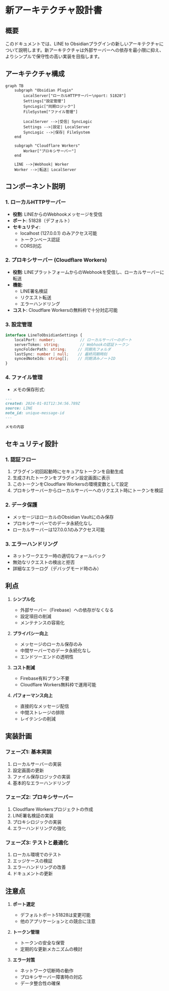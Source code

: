 # 新アーキテクチャ設計書

## 概要

このドキュメントでは、LINE to Obsidianプラグインの新しいアーキテクチャについて説明します。新アーキテクチャは外部サーバーへの依存を最小限に抑え、よりシンプルで保守性の高い実装を目指します。

## アーキテクチャ構成

```mermaid
graph TB
    subgraph "Obsidian Plugin"
        LocalServer["ローカルHTTPサーバー\nport: 51828"]
        Settings["設定管理"]
        SyncLogic["同期ロジック"]
        FileSystem["ファイル管理"]
        
        LocalServer -->|受信| SyncLogic
        Settings -->|設定| LocalServer
        SyncLogic -->|保存| FileSystem
    end
    
    subgraph "Cloudflare Workers"
        Worker["プロキシサーバー"]
    end
    
    LINE -->|Webhook| Worker
    Worker -->|転送| LocalServer
```

## コンポーネント説明

### 1. ローカルHTTPサーバー

- **役割**: LINEからのWebhookメッセージを受信
- **ポート**: 51828（デフォルト）
- **セキュリティ**:
  - localhost (127.0.0.1) のみアクセス可能
  - トークンベース認証
  - CORS対応

### 2. プロキシサーバー (Cloudflare Workers)

- **役割**: LINEプラットフォームからのWebhookを受信し、ローカルサーバーに転送
- **機能**:
  - LINE署名検証
  - リクエスト転送
  - エラーハンドリング
- **コスト**: Cloudflare Workersの無料枠で十分対応可能

### 3. 設定管理

```typescript
interface LineToObsidianSettings {
    localPort: number;           // ローカルサーバーのポート
    serverToken: string;         // Webhookの認証トークン
    syncFolderPath: string;     // 同期先フォルダ
    lastSync: number | null;    // 最終同期時刻
    syncedNoteIds: string[];    // 同期済みノートID
}
```

### 4. ファイル管理

- メモの保存形式:
```markdown
---
created: 2024-01-01T12:34:56.789Z
source: LINE
note_id: unique-message-id
---

メモの内容
```

## セキュリティ設計

### 1. 認証フロー

1. プラグイン初回起動時にセキュアなトークンを自動生成
2. 生成されたトークンをプラグイン設定画面に表示
3. このトークンをCloudflare Workersの環境変数として設定
4. プロキシサーバーからローカルサーバーへのリクエスト時にトークンを検証

### 2. データ保護

- メッセージはローカルのObsidian Vaultにのみ保存
- プロキシサーバーでのデータ永続化なし
- ローカルサーバーは127.0.0.1のみアクセス可能

### 3. エラーハンドリング

- ネットワークエラー時の適切なフォールバック
- 無効なリクエストの検出と拒否
- 詳細なエラーログ（デバッグモード時のみ）

## 利点

1. **シンプル化**
   - 外部サーバー（Firebase）への依存がなくなる
   - 設定項目の削減
   - メンテナンスの容易化

2. **プライバシー向上**
   - メッセージのローカル保存のみ
   - 中間サーバーでのデータ永続化なし
   - エンドツーエンドの透明性

3. **コスト削減**
   - Firebase有料プラン不要
   - Cloudflare Workers無料枠で運用可能

4. **パフォーマンス向上**
   - 直接的なメッセージ配信
   - 中間ストレージの排除
   - レイテンシの削減

## 実装計画

### フェーズ1: 基本実装

1. ローカルサーバーの実装
2. 設定画面の更新
3. ファイル保存ロジックの実装
4. 基本的なエラーハンドリング

### フェーズ2: プロキシサーバー

1. Cloudflare Workersプロジェクトの作成
2. LINE署名検証の実装
3. プロキシロジックの実装
4. エラーハンドリングの強化

### フェーズ3: テストと最適化

1. ローカル環境でのテスト
2. エッジケースの検証
3. エラーハンドリングの改善
4. ドキュメントの更新

## 注意点

1. **ポート選定**
   - デフォルトポート51828は変更可能
   - 他のアプリケーションとの競合に注意

2. **トークン管理**
   - トークンの安全な保管
   - 定期的な更新メカニズムの検討

3. **エラー対策**
   - ネットワーク切断時の動作
   - プロキシサーバー障害時の対応
   - データ整合性の確保